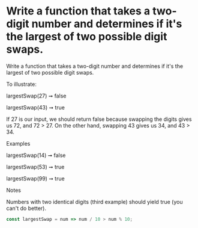 # Write a function that takes a two-digit number and determines if it's the largest of two possible digit swaps.

Write a function that takes a two-digit number and determines if it's the largest of two possible digit swaps.

To illustrate:

largestSwap(27) ➞ false

largestSwap(43) ➞ true

If 27 is our input, we should return false because swapping the digits gives us 72, and 72 > 27. On the other hand, swapping 43 gives us 34, and 43 > 34.

Examples

largestSwap(14) ➞ false

largestSwap(53) ➞ true

largestSwap(99) ➞ true

Notes

Numbers with two identical digits (third example) should yield true (you can't do better).

```javascript
const largestSwap = num => num / 10 > num % 10;
```

